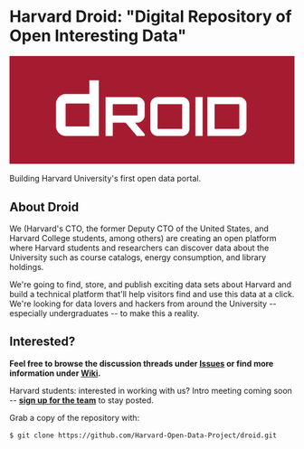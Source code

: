 # Harvard Droid: "Digital Repository of Open Interesting Data"

![Droid logo](droid-logo.png)

Building Harvard University's first open data portal.

## About Droid

We (Harvard's CTO, the former Deputy CTO of the United States, and Harvard College students, among others) are creating an open platform where Harvard students and researchers can discover data about the University such as course catalogs, energy consumption, and library holdings.

We're going to find, store, and publish exciting data sets about Harvard and build a technical platform that'll help visitors find and use this data at a click. We're looking for data lovers and hackers from around the University -- especially undergraduates -- to make this a reality.

## Interested?

**Feel free to browse the discussion threads under [Issues](https://github.com/Harvard-Open-Data-Project/droid/issues) or find more information under [Wiki](https://github.com/Harvard-Open-Data-Project/droid/wiki).**

Harvard students: interested in working with us? Intro meeting coming soon -- **[sign up for the team](https://docs.google.com/a/college.harvard.edu/forms/d/1Jiq3Dsnn-XQ5zMZJsMyRMejzd34OiaAEnqXFVxf3d5A/viewform)** to stay posted.

Grab a copy of the repository with:

```
$ git clone https://github.com/Harvard-Open-Data-Project/droid.git
```
